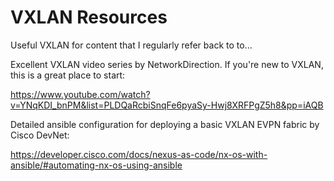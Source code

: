 # VXLAN Resources
Useful VXLAN for content that I regularly refer back to to...

Excellent VXLAN video series by NetworkDirection. If you're new to VXLAN, this is a great place to start:

https://www.youtube.com/watch?v=YNqKDI_bnPM&list=PLDQaRcbiSnqFe6pyaSy-Hwj8XRFPgZ5h8&pp=iAQB


Detailed ansible configuration for deploying a basic VXLAN EVPN fabric by Cisco DevNet:

https://developer.cisco.com/docs/nexus-as-code/nx-os-with-ansible/#automating-nx-os-using-ansible
